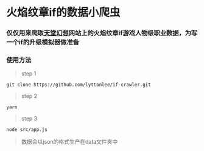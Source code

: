 # 火焰纹章if的数据小爬虫

### 仅仅用来爬取[天堂幻想](http://fcfantasy.cn/fe2015/)网站上的火焰纹章if游戏人物级职业数据，为写一个if的升级模拟器做准备

### 使用方法


> step 1
```
git clone https://github.com/lyttonlee/if-crawler.git

```

> step 2

```
yarn

```

> step 3

```
node src/app.js

```

> 数据会以json的格式生产在data文件夹中
